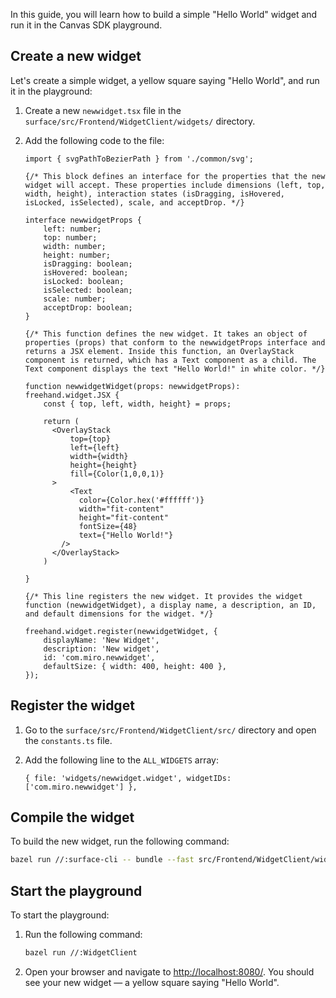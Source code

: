 In this guide, you will learn how to build a simple "Hello World" widget and run it in the Canvas SDK playground.

## Create a new widget

Let's create a simple widget, a yellow square saying "Hello World", and run it in the playground:

1. Create a new `newwidget.tsx` file in the `surface/src/Frontend/WidgetClient/widgets/` directory.
1. Add the following code to the file:

    ```tsx
    import { svgPathToBezierPath } from './common/svg';

    {/* This block defines an interface for the properties that the new widget will accept. These properties include dimensions (left, top, width, height), interaction states (isDragging, isHovered, isLocked, isSelected), scale, and acceptDrop. */}
    
    interface newwidgetProps {
        left: number;
        top: number;
        width: number;
        height: number;
        isDragging: boolean;
        isHovered: boolean;
        isLocked: boolean;
        isSelected: boolean;
        scale: number;
        acceptDrop: boolean;
    }

    {/* This function defines the new widget. It takes an object of properties (props) that conform to the newwidgetProps interface and returns a JSX element. Inside this function, an OverlayStack component is returned, which has a Text component as a child. The Text component displays the text "Hello World!" in white color. */}
    
    function newwidgetWidget(props: newwidgetProps): freehand.widget.JSX {
        const { top, left, width, height} = props;
    
        return (
          <OverlayStack
              top={top}
              left={left}
              width={width}
              height={height}
              fill={Color(1,0,0,1)}
          >
              <Text 
                color={Color.hex('#ffffff')} 
                width="fit-content" 
                height="fit-content" 
                fontSize={48} 
                text={"Hello World!"}
            />
          </OverlayStack>
        )
    
    }

    {/* This line registers the new widget. It provides the widget function (newwidgetWidget), a display name, a description, an ID, and default dimensions for the widget. */}
    
    freehand.widget.register(newwidgetWidget, {
        displayName: 'New Widget',
        description: 'New widget',
        id: 'com.miro.newwidget',
        defaultSize: { width: 400, height: 400 },
    });
    ```

## Register the widget

1. Go to the `surface/src/Frontend/WidgetClient/src/` directory and open the `constants.ts` file.
1. Add the following line to the `ALL_WIDGETS` array:

    ```tsx
    { file: 'widgets/newwidget.widget', widgetIDs: ['com.miro.newwidget'] },
    ```

## Compile the widget

To build the new widget, run the following command:

```bash
bazel run //:surface-cli -- bundle --fast src/Frontend/WidgetClient/widgets/newwidget.tsx -o src/Frontend/WidgetClient/public/widgets/newwidget.widget
```

## Start the playground

To start the playground:

1. Run the following command:

    ```bash
    bazel run //:WidgetClient
    ```

1. Open your browser and navigate to [http://localhost:8080/](http://localhost:8080/). You should see your new widget — a yellow square saying "Hello World".